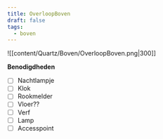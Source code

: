 ```yaml
---
title: OverloopBoven
draft: false
tags:
  - boven
---
```

![[content/Quartz/Boven/OverloopBoven.png|300]]

**Benodigdheden**
- [ ] Nachtlampje
- [ ] Klok
- [ ] Rookmelder
- [ ] Vloer??
- [ ] Verf
- [ ] Lamp
- [ ] Accesspoint